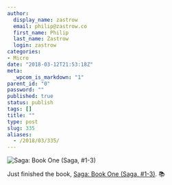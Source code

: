 ```yaml
---
author:
  display_name: zastrow
  email: philip@zastrow.co
  first_name: Philip
  last_name: Zastrow
  login: zastrow
categories:
- Micro
date: "2018-03-12T21:53:18Z"
meta:
  _wpcom_is_markdown: "1"
parent_id: "0"
password: ""
published: true
status: publish
tags: []
title: ""
type: post
slug: 335
aliases:
  - /2018/03/335/
---
```

<p><img src="https://i.gr-assets.com/images/S/compressed.photo.goodreads.com/books/1642641915l/22078240.jpg" alt="Saga: Book One (Saga, #1-3)" /></p>

<p>Just finished the book, <a href="https://www.goodreads.com/review/show/2323506129?utm_medium=api&amp;utm_source=rss">Saga: Book One (Saga, #1-3)</a>. 📚</p>
